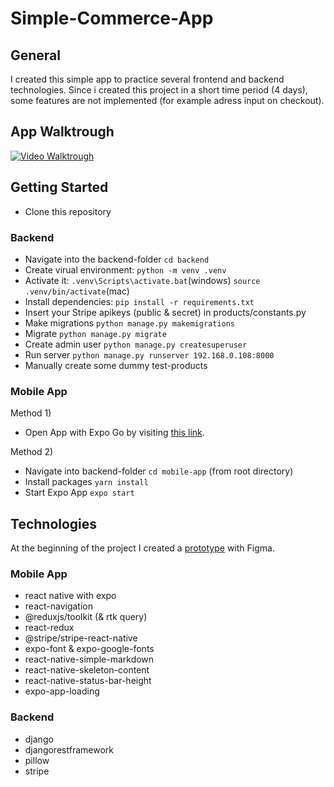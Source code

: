 # Simple-Commerce-App
## General
I created this simple app to practice several frontend and backend technologies.
Since i created this project in a short time period (4 days), some features are not implemented (for example adress input on checkout).

## App Walktrough
[![Video Walktrough](https://img.youtube.com/vi/rO790es4eQw/0.jpg)](https://www.youtube.com/watch?v=rO790es4eQw "Video Walktrough")

## Getting Started

 - Clone this repository
### Backend
 - Navigate into the backend-folder  `cd backend`
 - Create virual environment: `python -m venv .venv`
 - Activate it: `.venv\Scripts\activate.bat`(windows) `source .venv/bin/activate`(mac)
 - Install dependencies: `pip install -r requirements.txt`
 - Insert your Stripe apikeys (public & secret) in products/constants.py 
 - Make migrations `python manage.py makemigrations`
 - Migrate `python manage.py migrate`
 - Create admin user `python manage.py createsuperuser`
 - Run server `python manage.py runserver 192.168.0.108:8000`
 - Manually create some dummy test-products
### Mobile App
Method 1)
 - Open App with Expo Go by visiting [this link](https://expo.dev/@lucaso/commerce-app-simple).

Method 2)
 - Navigate into backend-folder `cd mobile-app` (from root directory)
 - Install packages `yarn install`
 - Start Expo App `expo start`
## Technologies 
At the beginning of the project I created a [prototype](https://www.figma.com/proto/ZlUiKpqc9QEGkfKz4WWI5d/Commerce-App?node-id=0%3A1&scaling=scale-down&page-id=0%3A1&starting-point-node-id=3%3A20) with Figma.

 ### Mobile App
 - react native with expo
 - react-navigation
 - @reduxjs/toolkit (& rtk query)
 - react-redux
 - @stripe/stripe-react-native
 - expo-font & expo-google-fonts
 - react-native-simple-markdown
 - react-native-skeleton-content
 - react-native-status-bar-height
 - expo-app-loading
### Backend
 - django
 - djangorestframework
 - pillow 
 - stripe
